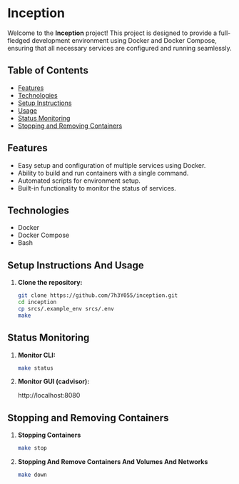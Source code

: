 # Inception

Welcome to the **Inception** project! This project is designed to provide a full-fledged development environment using Docker and Docker Compose, ensuring that all necessary services are configured and running seamlessly.

## Table of Contents

- [Features](#features)
- [Technologies](#technologies)
- [Setup Instructions](#setup-instructions)
- [Usage](#usage)
- [Status Monitoring](#status-monitoring)
- [Stopping and Removing Containers](#stopping-and-removing-containers)

## Features

- Easy setup and configuration of multiple services using Docker.
- Ability to build and run containers with a single command.
- Automated scripts for environment setup.
- Built-in functionality to monitor the status of services.

## Technologies

- Docker
- Docker Compose
- Bash

## Setup Instructions And Usage

1. **Clone the repository:**
   

   ```bash
   git clone https://github.com/7h3Y055/inception.git
   cd inception
   cp srcs/.example_env srcs/.env
   make
   ```
## Status Monitoring

1. **Monitor CLI:**

   ```bash
   make status
   ```

2. **Monitor GUI (cadvisor):**

   http://localhost:8080

## Stopping and Removing Containers

1. **Stopping Containers**

   ```bash
   make stop
   ```

2. **Stopping And Remove Containers And Volumes And Networks**

   ```bash
   make down
   ```

